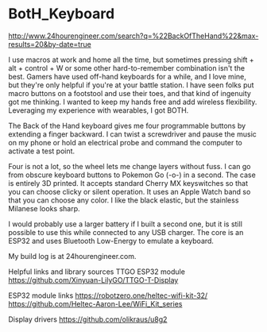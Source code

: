 # BotH_Keyboard
http://www.24hourengineer.com/search?q=%22BackOfTheHand%22&max-results=20&by-date=true

I use macros at work and home all the time, but sometimes pressing shift + alt + control + W or some other hard-to-remember combination isn't the best. Gamers have used off-hand keyboards for a while, and I love mine, but they're only helpful if you're at your battle station. I have seen folks put macro buttons on a footstool and use their toes, and that kind of ingenuity got me thinking. I wanted to keep my hands free and add wireless flexibility. Leveraging my experience with wearables, I got BOTH. 

The Back of the Hand keyboard gives me four programmable buttons by extending a finger backward. I can twist a screwdriver and pause the music on my phone or hold an electrical probe and command the computer to activate a test point.

Four is not a lot, so the wheel lets me change layers without fuss. I can go from obscure keyboard buttons to Pokemon Go (-o-) in a second. The case is entirely 3D printed. It accepts standard Cherry MX keyswitches so that you can choose clicky or silent operation. It uses an Apple Watch band so that you can choose any color. I like the black elastic, but the stainless Milanese looks sharp.

I would probably use a larger battery if I built a second one, but it is still possible to use this while connected to any USB charger. The core is an ESP32 and uses Bluetooth Low-Energy to emulate a keyboard.

My build log is at 24hourengineer.com. 

Helpful links and library sources
TTGO ESP32 module
https://github.com/Xinyuan-LilyGO/TTGO-T-Display

ESP32 module links
https://robotzero.one/heltec-wifi-kit-32/
https://github.com/Heltec-Aaron-Lee/WiFi_Kit_series

Display drivers
https://github.com/olikraus/u8g2
